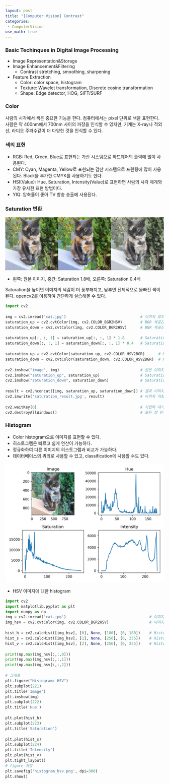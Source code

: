 ```yaml
---
layout: post
title: "[Computer Vision] Contrast"
categories: 
 - ComputerVision
use_math: true
---
```


### Basic Techinques in Digital Image Processing
- Image Representation&Storage
- Image Enhancement&Filtering
  - Contrast stretching, smoothing, sharpening
- Feature Extraction 
  - Color: color space, histogram
  - Texture: Wavelet transformation, Discrete cosine transformation
  - Shape: Edge detector, HOG, SIFT/SURF

### Color
사람의 시각에서 색은 중요한 기능을 한다. 컴퓨터에서는 pixel 단위로 색을 표현한다. 사람은 약 400nm에서 700nm 사이의 파장을 인식할 수 있지만, 기계는 X-ray나 적외선, 라디오 주파수같이 더 다양한 것을 인식할 수 있다. 

### 색의 표현 
- RGB: Red, Green, Blue로 표현되는 가산 시스템으로 하드웨어의 출력에 많이 사용된다.
- CMY: Cyan, Magenta, Yellow로 표현되는 감산 시스템으로 프린팅에 많이 사용된다. Black을 추가한 CMYK를 사용하기도 한다.
- HSI(Value): Hue, Saturation, Intensity(Value)로 표현하면 사람의 시각 체계와 가장 유사한 표현 방법이다.  
- YIQ: 압축률이 좋아 TV 방송 송출에 사용된다.

### Saturation 변환
<center>
<img src="/assets/img/saturation_result.jpg">
</center>

- 왼쪽: 원본 이미지, 중간: Saturation 1.8배, 오른쪽: Saturation 0.4배

Saturation을 높이면 이미지의 색감이 더 풍부해지고, 낮추면 전체적으로 물빠진 색이 된다. opencv2를 이용하여 간단하게 실습해볼 수 있다. 

```python
import cv2

img = cv2.imread('cat.jpg')                                 # 이미지 로드
saturation_up = cv2.cvtColor(img, cv2.COLOR_BGR2HSV)        # BGR 색공간을 HSV로 변환
saturation_down = cv2.cvtColor(img, cv2.COLOR_BGR2HSV)      # BGR 색공간을 HSV로 변환

saturation_up[:, :, 1] = saturation_up[:, :, 1] * 1.8       # Saturation 조정: 1.8배
saturation_down[:, :, 1] = saturation_down[:, :, 1] * 0.4   # Saturation 조정: 0.4배

saturation_up = cv2.cvtColor(saturation_up, cv2.COLOR_HSV2BGR)      # HSV 색공간을 다시 BGR로 변환
saturation_down = cv2.cvtColor(saturation_down, cv2.COLOR_HSV2BGR)  # HSV 색공간을 다시 BGR로 변환

cv2.imshow("image", img)                                    # 원본 이미지 
cv2.imshow("saturation_up", saturation_up)                  # Saturation * 1.8 이미지
cv2.imshow("saturation_down", saturation_down)              # Saturation * 0.4 이미지

result = cv2.hconcat([img, saturation_up, saturation_down]) # 결과 이미지: 원본, Saturation * 1.8, Saturation * 0.4 
cv2.imwrite('saturation_result.jpg', result)                # 이미지 저장 

cv2.waitKey(0)                                              # 키입력 대기 
cv2.destroyAllWindows()                                     # 모든 창 닫기
```

### Histogram 
- Color histogram으로 이미지를 표현할 수 있다.
- 히스토그램은 빠르고 쉽게 연산이 가능하다. 
- 정규화하여 다른 이미지의 히스토그램과 비교가 가능하다.
- 데이터베이스의 쿼리로 사용할 수 있고, classification에 사용할 수도 있다. 

<center>
<img src="/assets/img/histogram_hsv.png">
</center>

- HSV 이미지에 대한 histogram

```python
import cv2
import matplotlib.pyplot as plt
import numpy as np
img = cv2.imread('cat.jpg')                                     # 이미지 로드
img_hsv = cv2.cvtColor(img, cv2.COLOR_BGR2HSV)                  # 이미지 변환: BRG->HSV

hist_h = cv2.calcHist([img_hsv], [0], None, [180], [0, 180])    # Histogram: H  [0, 180]
hist_s = cv2.calcHist([img_hsv], [1], None, [256], [0, 255])    # Histogram: S  [0, 255]
hist_v = cv2.calcHist([img_hsv], [2], None, [256], [0, 255])    # Histogram: V  [0, 255]

print(np.max(img_hsv[:,:,0]))
print(np.max(img_hsv[:,:,1]))
print(np.max(img_hsv[:,:,2]))

# 그래프 
plt.figure("Histogram: HSV")
plt.subplot(221)
plt.title('Image')
plt.imshow(img)
plt.subplot(222)
plt.title('Hue')

plt.plot(hist_h)
plt.subplot(223)
plt.title('Saturation')

plt.plot(hist_s)
plt.subplot(224)
plt.title('Intensity')
plt.plot(hist_v)
plt.tight_layout()
# figure 저장
plt.savefig('histogram_hsv.png', dpi=300)
plt.show()
```